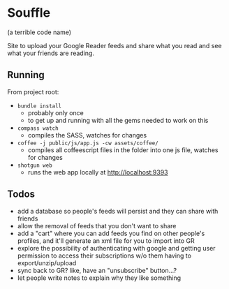 # Souffle

(a terrible code name)

Site to upload your Google Reader feeds and share what you read and see what your friends are reading.

## Running

From project root:

* `bundle install`
    * probably only once
    * to get up and running with all the gems needed to work on this
* `compass watch`
    * compiles the SASS, watches for changes
* `coffee -j public/js/app.js -cw assets/coffee/`
    * compiles all coffeescript files in the folder into one js file, watches for changes
* `shotgun web`
    * runs the web app locally at <http://localhost:9393>

## Todos

* add a database so people's feeds will persist and they can share with friends
* allow the removal of feeds that you don't want to share
* add a "cart" where you can add feeds you find on other people's profiles, and it'll generate an xml file for you to import into GR
* explore the possibility of authenticating with google and getting user permission to access their subscriptions w/o them having to export/unzip/upload
* sync back to GR? like, have an "unsubscribe" button...?
* let people write notes to explain why they like something

